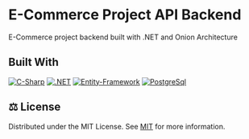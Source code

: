 
#  E-Commerce Project API Backend

E-Commerce project backend built with .NET and Onion Architecture




## Built With
[![C-Sharp](https://img.shields.io/badge/C%23-239120?style=for-the-badge&logo=c-sharp&logoColor=white)](https://docs.microsoft.com/en-us/dotnet/csharp/)
[![.NET](https://img.shields.io/badge/.NET-5C2D91?style=for-the-badge&logo=.net&logoColor=white)](https://dotnet.microsoft.com/)
[![Entity-Framework](https://img.shields.io/badge/Entity%20Framework-004880?style=for-the-badge&logo=nuget&logoColor=white)](https://docs.microsoft.com/en-us/ef/)
[![PostgreSql](https://img.shields.io/badge/PostgreSQL-316192?style=for-the-badge&logo=postgresql&logoColor=white)](https://www.postgresql.org/)
## ⚖️ License

Distributed under the MIT License. See [MIT](https://choosealicense.com/licenses/mit/) for more information.
